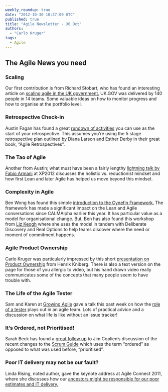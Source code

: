 ```yaml
---
weekly_roundup: true
date: "2012-10-30 10:37:00 UTC"
published: true
title: "Agile Newsletter - 30 Oct"
authors:
  - "Carlo Kruger"
tags:
  - Agile
---
```


The Agile News you need
-----------------------

### Scaling

Our first contribution is from Richard Stobart, who has found an
interesting article on [scaling agile in the UK government.](http://digital.cabinetoffice.gov.uk/2012/10/26/what-weve-learnt-about-scaling-agile/) UK.GOV
was delivered by 140 people in 14 teams. Some valuable ideas on how to monitor progress and how to organise at the portfolio level.

### Retrospective Check-in

Austin Fagan has found a great [rundown of activities](http://facilitatingagility.com/2012/03/15/facilitation-toolkit-activities-for-check-in/) you can use as
the start of your retrospective. This assumes you’re using the 5 stage retrospective plan outlined by Diana Larson and Esther Derby in their great book, “Agile Retrospectives”.

### The Tao of Agile

Another from Austin; what must have been a fairly lengthy [lightning
talk by Fabio Armani](http://www.slideshare.net/tangram77/the-tao-of-agile-xp2012) at XP2012 discusses the holistic vs.
reductionist mindset and how first Lean and later Agile has helped us
move beyond this mindset.

### Complexity in Agile

Ben Wong has found this simple [introduction to the Cynefin
Framework.](http://www.youtube.com/watch?v=5mqNcs8mp74) The framework has made a significant impact on the Lean
and Agile conversations since CALMAlpha earlier this year. It has
particular value as a model for organisational change. But, Ben has also
found this workshop from [Liz Keogh](http://lunivore.com/) where she uses the model in
tandem with Deliberate Discovery and Real Options to help teams discover
where the need or moment of commitment happens.

### Agile Product Ownership

Carlo Kruger was particularly impressed by this short [presentation on
Product Ownership](http://blog.crisp.se/2012/10/25/henrikkniberg/agile-product-ownership-in-a-nutshell) from Henrik Kniberg. There is also a text version
on the page for those of you allergic to video, but his hand drawn
video really communicates some of the concepts that many people seem to
have trouble with.

### The Life of the Agile Tester

Sam and Karen at [Growing Agile](http://www.growningagile.co.za) gave a talk this past week on how the
[role of a tester](http://www.slideshare.net/growingagile/agile-affair-between-devs-testers) plays out in an agile team. Lots of practical
advice and a discussion on what life is like without an issue tracker!

### It’s Ordered, not Prioritised!

Sarah Beck has found a [great follow up](http://scrumalliance.com/articles/447-product-backlog-ordering-not-prioritization) to Jim Coplien’s discussion
of the recent changes to the [Scrum Guide](http://scrum.org/Scrum-Guides) which uses the term
“ordered” as opposed to what was used before, “prioritised”.

### Poor IT delivery may not be our fault?

Linda Rising, noted author, gave the keynote address at Agile Connect
2011, where she discusses how our [ancestors might be responsible for
our poor estimates and IT delivery.](http://www.youtube.com/watch?v=QvhOXU72OL4)


